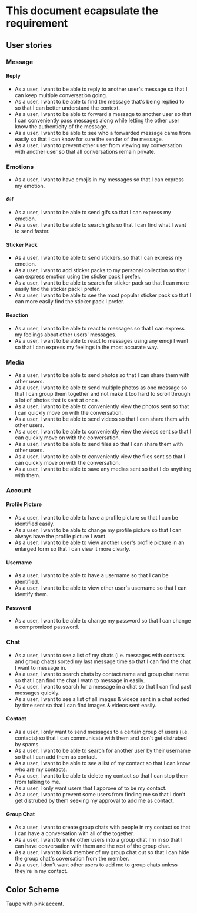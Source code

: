 # This document ecapsulate the requirement

## User stories

### Message

#### Reply
- As a user, I want to be able to reply to another user's message so that I can keep multiple conversation going.
- As a user, I want to be able to find the message that's being replied to so that I can better understand the context.
- As a user, I want to be able to forward a message to another user so that I can conveniently pass messages along while letting the other user know the authenticity of the message.
- As a user, I want to be able to see who a forwarded message came from easily so that I can know for sure the sender of the message.
- As a user, I want to prevent other user from viewing my conversation with another user so that all conversations remain private.

### Emotions
- As a user, I want to have emojis in my messages so that I can express my emotion.

#### Gif
- As a user, I want to be able to send gifs so that I can express my emotion.
- As a user, I want to be able to search gifs so that I can find what I want to send faster.

#### Sticker Pack
- As a user, I want to be able to send stickers, so that I can express my emotion.
- As a user, I want to add sticker packs to my personal collection so that I can express emotion using the sticker pack I prefer.
- As a user, I want to be able to search for sticker pack so that I can more easily find the sticker pack I prefer.
- As a user, I want to be able to see the most popular sticker pack so that I can more easily find the sticker pack I prefer.

#### Reaction
- As a user, I want to be able to react to messages so that I can express my feelings about other users' messages.
- As a user, I want to be able to react to messages using any emoji I want so that I can express my feelings in the most accurate way.

### Media
- As a user, I want to be able to send photos so that I can share them with other users.
- As a user, I want to be able to send multiple photos as one message so that I can group them together and not make it too hard to scroll through a lot of photos that is sent at once.
- As a user, I want to be able to conveniently view the photos sent so that I can quickly move on with the conversation.
- As a user, I want to be able to send videos so that I can share them with other users.
- As a user, I want to be able to conveniently view the videos sent so that I can quickly move on with the conversation.
- As a user, I want to be able to send files so that I can share them with other users.
- As a user, I want to be able to conveniently view the files sent so that I can quickly move on with the conversation.
- As a user, I want to be able to save any medias sent so that I do anything with them.

### Account

#### Profile Picture
- As a user, I want to be able to have a profile picture so that I can be identified easily.
- As a user, I want to be able to change my profile picture so that I can always have the profile picture I want.
- As a user, I want to be able to view another user's profile picture in an enlarged form so that I can view it more clearly.

#### Username
- As a user, I want to be able to have a username so that I can be identified.
- As a user, I want to be able to view other user's username so that I can identify them.

#### Password
- As a user, I want to be able to change my password so that I can change a compromized password.

### Chat
- As a user, I want to see a list of my chats (i.e. messages with contacts and group chats) sorted my last message time so that I can find the chat I want to message in.
- As a user, I want to search chats by contact name and group chat name so that I can find the chat I watn to message in easily.
- As a user, I want to search for a message in a chat so that I can find past messages quickly.
- As a user, I want to see a list of all images & videos sent in a chat sorted by time sent so that I can find images & videos sent easily.

#### Contact
- As a user, I only want to send messages to a certain group of users (i.e. contacts) so that I can communicate with them and don't get distrubed by spams.
- As a user, I want to be able to search for another user by their username so that I can add them as contact.
- As a user, I want to be able to see a list of my contact so that I can know who are my contacts.
- As a user, I want to be able to delete my contact so that I can stop them from talking to me.
- As a user, I only want users that I approve of to be my contact.
- As a user, I want to prevent some users from finding me so that I don't get distrubed by them seeking my approval to add me as contact.

#### Group Chat
- As a user, I want to create group chats with people in my contact so that I can have a conversation with all of the together.
- As a user, I want to invite other users into a group chat I'm in so that I can have conversation with them and the rest of the group chat.
- As a user, I want to kick member of my group chat out so that I can hide the group chat's coversation from the member.
- As a user, I don't want other users to add me to group chats unless they're in my contact.

## Color Scheme

Taupe with pink accent.
